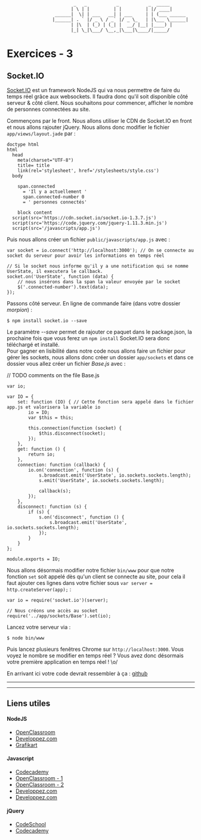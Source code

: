 				             _   _           _           _  _____       
				            | \ | |         | |         | |/ ____|      
				      ______|  \| | ___   __| | ___     | | (___ ______ 
				     |______| . ` |/ _ \ / _` |/ _ \_   | |\___ \______|
				            | |\  | (_) | (_| |  __/ |__| |____) |      
				            |_| \_|\___/ \__,_|\___|\____/|_____/       
                                                    
                                                    
                                                    
# Exercices - 3

## Socket.IO

[Socket.IO](http://socket.io/) est un framework NodeJS qui va nous permettre de faire du temps réel grâce aux websockets. Il faudra donc qu'il soit disponible côté serveur & côté client. Nous souhaitons pour commencer, afficher le nombre de personnes connectées au site.


Commençons par le front. Nous allons utiliser le CDN de Socket.IO en front et nous allons rajouter jQuery. Nous allons donc modifier le fichier `app/views/layout.jade` par : 

```
doctype html
html
  head
    meta(charset="UTF-8")
    title= title
    link(rel='stylesheet', href='/stylesheets/style.css')
  body
    
    span.connected
      = 'Il y a actuellement '
      span.connected-number 0
      = ' personnes connectés'

    block content
  script(src='https://cdn.socket.io/socket.io-1.3.7.js')
  script(src='https://code.jquery.com/jquery-1.11.3.min.js')
  script(src='/javascripts/app.js')
```

Puis nous allons créer un fichier `public/javascripts/app.js` avec : 

```
var socket = io.connect('http://localhost:3000'); // On se connecte au socket du serveur pour avoir les informations en temps réel

// Si le socket nous informe qu'il y a une notification qui se nomme UserState, il executera le callback. 
socket.on('UserState', function (data) {
	// nous insérons dans la span la valeur envoyée par le socket
    $('.connected-number').text(data);
});
```

Passons côté serveur. En ligne de commande faire (dans votre dossier _morpion_) : 

```
$ npm install socket.io --save
```
Le paramètre _--save_ permet de rajouter ce paquet dans le package.json, la prochaine fois que vous ferez un `npm install` Socket.IO sera donc téléchargé et installé.  
Pour gagner en lisibilité dans notre code nous allons faire un fichier pour gérer les sockets, nous allons donc créer un dossier `app/sockets` et dans ce dossier vous allez créer un fichier _Base.js_ avec : 


// TODO comments on the file Base.js

```
var io; 

var IO = {
    set: function (IO) { // Cette fonction sera appelé dans le fichier app.js et valorisera la variable io
        io = IO;
        var $this = this;

        this.connection(function (socket) {
            $this.disconnect(socket);
        });
    },
    get: function () {
        return io;
    },
    connection: function (callback) {
        io.on('connection', function (s) {
            s.broadcast.emit('UserState', io.sockets.sockets.length);
            s.emit('UserState', io.sockets.sockets.length);

            callback(s);
        });
    },
    disconnect: function (s) {
        if (s) {
            s.on('disconnect', function () {
                s.broadcast.emit('UserState', io.sockets.sockets.length);
            });
        }
    }
};

module.exports = IO;
```

Nous allons désormais modifier notre fichier `bin/www` pour que notre fonction `set` soit appelé dès qu'un client se connecte au site, pour cela il faut ajouter ces lignes dans votre fichier sous `var server = http.createServer(app);` :

```
var io = require('socket.io')(server);

// Nous créons une accès au socket
require('../app/sockets/Base').set(io); 
``` 

Lancez votre serveur via : 

```
$ node bin/www
```

Puis lancez plusieurs fenêtres Chrome sur `http://localhost:3000`. Vous voyez le nombre se modifier en temps réel ? Vous avez donc désormais votre première application en temps réel ! \o/ 

En arrivant ici votre code devrait ressembler à ça : [github](https://github.com/NideXTC/CoursYNov/tree/d9e67368ea57896298808a502ede5f7857e5ee70/NodeJS/morpion)

__________
__________

## Liens utiles 

#### NodeJS

* [OpenClassroom](https://openclassrooms.com/courses/des-applications-ultra-rapides-avec-node-js)
* [Developpez.com](http://nodejs.developpez.com/tutoriels/javascript/node-js-livre-debutant/)
* [Grafikart](http://www.grafikart.fr/tutoriels/nodejs/nodejs-socketio-tchat-366)

#### Javascript

* [Codecademy](https://www.codecademy.com/tracks/javascript)
* [OpenClassroom - 1](https://openclassrooms.com/courses/tout-sur-le-javascript)
* [OpenClassroom - 2](https://openclassrooms.com/courses/dynamisez-vos-sites-web-avec-javascript)
* [Developpez.com](http://javascript.developpez.com/cours/)
* [Developpez.com](http://javascript.developpez.com/cours/)

#### jQuery

* [CodeSchool](https://www.codeschool.com/courses/try-jquery)
* [Codecademy](https://www.codecademy.com/tracks/jquery)
